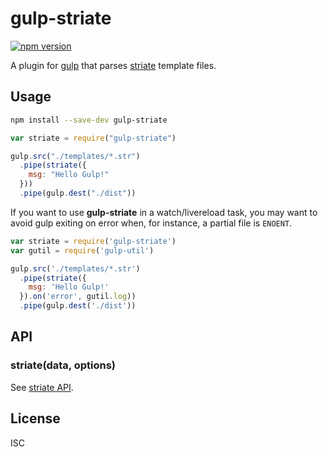 # gulp-striate
[![npm version](https://img.shields.io/npm/v/gulp-striate.svg)](https://npmjs.org/package/gulp-striate)
<!-- [![Build Status](https://travis-ci.org/metaraine/gulp-striate.svg?branch=master)](https://travis-ci.org/metaraine/gulp-striate) -->

A plugin for [gulp](https://github.com/wearefractal/gulp) that parses [striate](https://github.com/metaraine/striate) template files.

## Usage


```sh
npm install --save-dev gulp-striate
```

```js
var striate = require("gulp-striate")

gulp.src("./templates/*.str")
  .pipe(striate({
    msg: "Hello Gulp!"
  }))
  .pipe(gulp.dest("./dist"))
```
If you want to use **gulp-striate** in a watch/livereload task, you may want to avoid gulp exiting on error when, for instance, a partial file is `ENOENT`.

```js
var striate = require('gulp-striate')
var gutil = require('gulp-util')

gulp.src('./templates/*.str')
  .pipe(striate({
    msg: 'Hello Gulp!'
  }).on('error', gutil.log))
  .pipe(gulp.dest('./dist'))
```

## API

### striate(data, options)

See [striate API](https://github.com/metaraine/striate).

## License

ISC
